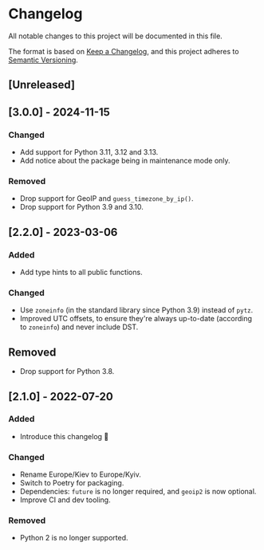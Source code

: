 # Changelog
All notable changes to this project will be documented in this file.

The format is based on [Keep a Changelog](https://keepachangelog.com/en/1.0.0/),
and this project adheres to [Semantic Versioning](https://semver.org/spec/v2.0.0.html).

## [Unreleased]

## [3.0.0] - 2024-11-15
### Changed
- Add support for Python 3.11, 3.12 and 3.13.
- Add notice about the package being in maintenance mode only.

### Removed
- Drop support for GeoIP and `guess_timezone_by_ip()`.
- Drop support for Python 3.9 and 3.10.

## [2.2.0] - 2023-03-06
### Added
- Add type hints to all public functions.

### Changed
- Use `zoneinfo` (in the standard library since Python 3.9) instead of `pytz`.
- Improved UTC offsets, to ensure they're always up-to-date (according to `zoneinfo`) and never include DST.

## Removed
- Drop support for Python 3.8.

## [2.1.0] - 2022-07-20
### Added
- Introduce this changelog 🎉

### Changed
- Rename Europe/Kiev to Europe/Kyiv.
- Switch to Poetry for packaging.
- Dependencies: `future` is no longer required, and `geoip2` is now optional.
- Improve CI and dev tooling.

### Removed
- Python 2 is no longer supported.
